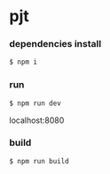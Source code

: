 # pjt

### dependencies install

```bash
$ npm i
```

### run 

```bash
$ npm run dev
```

localhost:8080

### build 

```bash
$ npm run build
```